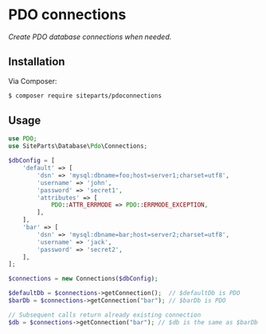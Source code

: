 # PDO connections

*Create PDO database connections when needed.*

## Installation

Via Composer:

```bash
$ composer require siteparts/pdoconnections
```

## Usage


```php
use PDO;
use SiteParts\Database\Pdo\Connections;

$dbConfig = [
	'default' => [
		'dsn' => 'mysql:dbname=foo;host=server1;charset=utf8',
		'username' => 'john',
		'password' => 'secret1',
		'attributes' => [
			PDO::ATTR_ERRMODE => PDO::ERRMODE_EXCEPTION,
		],
	],
	'bar' => [
		'dsn' => 'mysql:dbname=bar;host=server2;charset=utf8',
		'username' => 'jack',
		'password' => 'secret2',
	],
];

$connections = new Connections($dbConfig);

$defaultDb = $connections->getConnection();  // $defaultDb is PDO
$barDb = $connections->getConnection("bar"); // $barDb is PDO

// Subsequent calls return already existing connection
$db = $connections->getConnection("bar"); // $db is the same as $barDb
```
